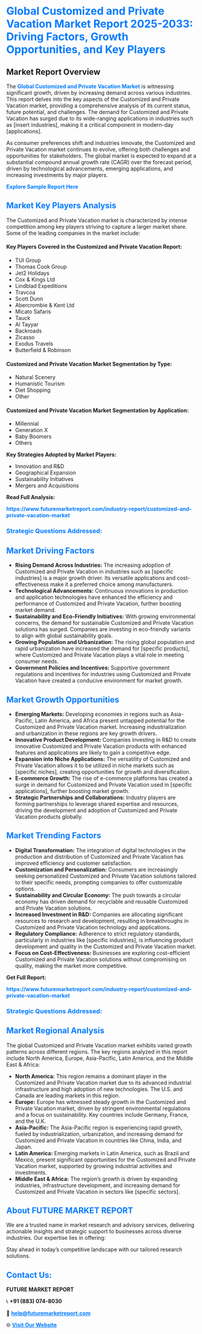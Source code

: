 <h1 style="color: #007BFF;">Global Customized and Private Vacation Market Report 2025-2033: Driving Factors, Growth Opportunities, and Key Players</h1>

<section id="overview">
<h2>Market Report Overview</h2>
<p>The <a href="https://www.futuremarketreport.com/industry-report/customized-and-private-vacation-market" style="color: #007BFF; text-decoration: none;"><strong>Global Customized and Private Vacation Market</strong></a> is witnessing significant growth, driven by increasing demand across various industries. This report delves into the key aspects of the Customized and Private Vacation market, providing a comprehensive analysis of its current status, future potential, and challenges. The demand for Customized and Private Vacation has surged due to its wide-ranging applications in industries such as [insert industries], making it a critical component in modern-day [applications].</p>
<p>As consumer preferences shift and industries innovate, the Customized and Private Vacation market continues to evolve, offering both challenges and opportunities for stakeholders. The global market is expected to expand at a substantial compound annual growth rate (CAGR) over the forecast period, driven by technological advancements, emerging applications, and increasing investments by major players.</p>
</section>

<section id="overview">
<p><a href="https://www.futuremarketreport.com/request-sample/reportId=100651" style="color: #007BFF; text-decoration: none;"><strong>Explore Sample Report Here</strong></a></p>
</section>

<section id="key-players">
<h2 style="color: #007BFF;">Market Key Players Analysis</h2>
<p>The Customized and Private Vacation market is characterized by intense competition among key players striving to capture a larger market share. Some of the leading companies in the market include:</p>
<h4>Key Players Covered in the Customized and Private Vacation Report:</h4>
<ul><li>TUI Group</li><li>Thomas Cook Group</li><li>Jet2 Holidays</li><li>Cox &amp; Kings Ltd</li><li>Lindblad Expeditions</li><li>Travcoa</li><li>Scott Dunn</li><li>Abercrombie &amp; Kent Ltd</li><li>Micato Safaris</li><li>Tauck</li><li>Al Tayyar</li><li>Backroads</li><li>Zicasso</li><li>Exodus Travels</li><li>Butterfield &amp; Robinson</li></ul>
<h4>Customized and Private Vacation Market Segmentation by Type:</h4>
<ul><li>Natural Scenery</li><li>Humanistic Tourism</li><li>Diet Shopping</li><li>Other</li></ul>

<h4>Customized and Private Vacation Market Segmentation by Application:</h4>
<ul><li>Millennial</li><li>Generation X</li><li>Baby Boomers</li><li>Others</li></ul>
<p><strong>Key Strategies Adopted by Market Players:</strong></p>
<ul>
<li>Innovation and R&D</li>
<li>Geographical Expansion</li>
<li>Sustainability Initiatives</li>
<li>Mergers and Acquisitions</li>
</ul>
</section>

<section>
<p><strong>Read Full Analysis: </strong></p><a href="https://www.futuremarketreport.com/industry-report/customized-and-private-vacation-market" style="color: #007BFF; text-decoration: none;"><strong>https://www.futuremarketreport.com/industry-report/customized-and-private-vacation-market</strong></a>
<h3 style="color: #007BFF;">Strategic Questions Addressed:</h3>
</section>

<section id="driving-factors">
<h2 style="color: #007BFF;">Market Driving Factors</h2>
<ul>
<li><strong>Rising Demand Across Industries:</strong> The increasing adoption of Customized and Private Vacation in industries such as [specific industries] is a major growth driver. Its versatile applications and cost-effectiveness make it a preferred choice among manufacturers.</li>
<li><strong>Technological Advancements:</strong> Continuous innovations in production and application technologies have enhanced the efficiency and performance of Customized and Private Vacation, further boosting market demand.</li>
<li><strong>Sustainability and Eco-Friendly Initiatives:</strong> With growing environmental concerns, the demand for sustainable Customized and Private Vacation solutions has surged. Companies are investing in eco-friendly variants to align with global sustainability goals.</li>
<li><strong>Growing Population and Urbanization:</strong> The rising global population and rapid urbanization have increased the demand for [specific products], where Customized and Private Vacation plays a vital role in meeting consumer needs.</li>
<li><strong>Government Policies and Incentives:</strong> Supportive government regulations and incentives for industries using Customized and Private Vacation have created a conducive environment for market growth.</li>
</ul>
</section>

<section id="growth-opportunities">
<h2 style="color: #007BFF;">Market Growth Opportunities</h2>
<ul>
<li><strong>Emerging Markets:</strong> Developing economies in regions such as Asia-Pacific, Latin America, and Africa present untapped potential for the Customized and Private Vacation market. Increasing industrialization and urbanization in these regions are key growth drivers.</li>
<li><strong>Innovative Product Development:</strong> Companies investing in R&D to create innovative Customized and Private Vacation products with enhanced features and applications are likely to gain a competitive edge.</li>
<li><strong>Expansion into Niche Applications:</strong> The versatility of Customized and Private Vacation allows it to be utilized in niche markets such as [specific niches], creating opportunities for growth and diversification.</li>
<li><strong>E-commerce Growth:</strong> The rise of e-commerce platforms has created a surge in demand for Customized and Private Vacation used in [specific applications], further boosting market growth.</li>
<li><strong>Strategic Partnerships and Collaborations:</strong> Industry players are forming partnerships to leverage shared expertise and resources, driving the development and adoption of Customized and Private Vacation products globally.</li>
</ul>
</section>

<section id="trending-factors">
<h2 style="color: #007BFF;">Market Trending Factors</h2>
<ul>
<li><strong>Digital Transformation:</strong> The integration of digital technologies in the production and distribution of Customized and Private Vacation has improved efficiency and customer satisfaction.</li>
<li><strong>Customization and Personalization:</strong> Consumers are increasingly seeking personalized Customized and Private Vacation solutions tailored to their specific needs, prompting companies to offer customizable options.</li>
<li><strong>Sustainability and Circular Economy:</strong> The push towards a circular economy has driven demand for recyclable and reusable Customized and Private Vacation solutions.</li>
<li><strong>Increased Investment in R&D:</strong> Companies are allocating significant resources to research and development, resulting in breakthroughs in Customized and Private Vacation technology and applications.</li>
<li><strong>Regulatory Compliance:</strong> Adherence to strict regulatory standards, particularly in industries like [specific industries], is influencing product development and quality in the Customized and Private Vacation market.</li>
<li><strong>Focus on Cost-Effectiveness:</strong> Businesses are exploring cost-efficient Customized and Private Vacation solutions without compromising on quality, making the market more competitive.</li>
</ul>
</section>

<section>
<p><strong>Get Full Report: </strong></p><a href="https://www.futuremarketreport.com/industry-report/customized-and-private-vacation-market" style="color: #007BFF; text-decoration: none;"><strong>https://www.futuremarketreport.com/industry-report/customized-and-private-vacation-market</strong></a>
<h3 style="color: #007BFF;">Strategic Questions Addressed:</h3>
</section>


<section id="regional-analysis">
<h2 style="color: #007BFF;">Market Regional Analysis</h2>
<p>The global Customized and Private Vacation market exhibits varied growth patterns across different regions. The key regions analyzed in this report include North America, Europe, Asia-Pacific, Latin America, and the Middle East & Africa:</p>
<ul>
<li><strong>North America:</strong> This region remains a dominant player in the Customized and Private Vacation market due to its advanced industrial infrastructure and high adoption of new technologies. The U.S. and Canada are leading markets in this region.</li>
<li><strong>Europe:</strong> Europe has witnessed steady growth in the Customized and Private Vacation market, driven by stringent environmental regulations and a focus on sustainability. Key countries include Germany, France, and the U.K.</li>
<li><strong>Asia-Pacific:</strong> The Asia-Pacific region is experiencing rapid growth, fueled by industrialization, urbanization, and increasing demand for Customized and Private Vacation in countries like China, India, and Japan.</li>
<li><strong>Latin America:</strong> Emerging markets in Latin America, such as Brazil and Mexico, present significant opportunities for the Customized and Private Vacation market, supported by growing industrial activities and investments.</li>
<li><strong>Middle East & Africa:</strong> The region’s growth is driven by expanding industries, infrastructure development, and increasing demand for Customized and Private Vacation in sectors like [specific sectors].</li>
</ul>
</section>

<footer>
<h2 style="color: #007BFF;">About FUTURE MARKET REPORT</h2>
<p>We are a trusted name in market research and advisory services, delivering actionable insights and strategic support to businesses across diverse industries. Our expertise lies in offering:</p>

<p>Stay ahead in today’s competitive landscape with our tailored research solutions.</p>

<h2 style="color: #007BFF;">Contact Us:</h2>
<p><strong>FUTURE MARKET REPORT</strong></p>
<p>📞 <strong>+91 (883) 074-8030</strong></p>
<p>📧 <strong><a href="mailto:help@futuremarketreport.com" style="color: #007BFF;">help@futuremarketreport.com</a></strong></p>
<p>🌐 <strong><a href="https://www.futuremarketreport.com/" style="color: #007BFF;">Visit Our Website</a></strong></p>
</footer>